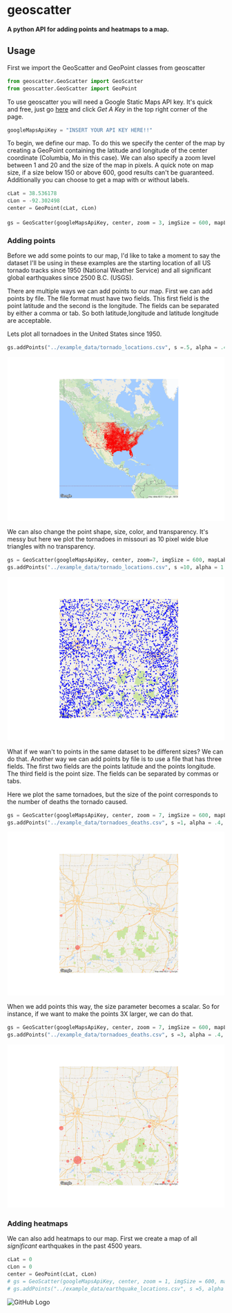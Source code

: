 # geoscatter

**A python API for adding points and heatmaps to a map.**

## Usage

First we import the GeoScatter and GeoPoint classes from geoscatter

```python
from geoscatter.GeoScatter import GeoScatter
from geoscatter.GeoScatter import GeoPoint
```

To use geoscatter you will need a Google Static Maps API key.  It's quick and free, just go [here](https://developers.google.com/maps/documentation/static-maps/) and click *Get A Key* in the top right corner of the page. 
```python
googleMapsApiKey = "INSERT YOUR API KEY HERE!!"
```

To begin, we define our map.  To do this we specify the center of the map by creating a GeoPoint containing the latitude and longitude of the center coordinate (Columbia, Mo in this case).  We can also specify a zoom level between 1 and 20 and the size of the map in pixels.  A quick note on map size, if a size below 150 or above 600, good results can't be guaranteed. Additionally you can choose to get a map with or without labels.   
```python
cLat = 38.536178
cLon = -92.302498
center = GeoPoint(cLat, cLon)

gs = GeoScatter(googleMapsApiKey, center, zoom = 3, imgSize = 600, mapLabels=False)
```

### Adding points

Before we add some points to our map, I'd like to take a moment to say the dataset I'll be using in these examples are the starting location of all US tornado tracks since 1950 (National Weather Service) and all significant global earthquakes since 2500 B.C. (USGS). 

There are multiple ways we can add points to our map.  First we can add points by file.  The file format must have two fields.  This first field is the point latitude and the second is the longitude.  The fields can be separated by either a comma or tab.  So both latitude,longitude and latitude	longitude are acceptable. 

Lets plot all tornadoes in the United States since 1950. 
```python
gs.addPoints("../example_data/tornado_locations.csv", s =.5, alpha = .4, c = 'r', marker='o')
```
![GitHub Logo](/images/tornadoes/all_tornadoes.png)

We can also change the point shape, size, color, and transparency.  It's messy but here we plot the tornadoes in missouri as 10 pixel wide blue triangles with no transparency.  
```python
gs = GeoScatter(googleMapsApiKey, center, zoom=7, imgSize = 600, mapLabels=False)
gs.addPoints("../example_data/tornado_locations.csv", s =10, alpha = 1.0, c = 'b', marker='v')
```
![GitHub Logo](/images/tornadoes/missouri_tornadoes_notransparency.png)

What if we wan't to points in the same dataset to be different sizes?  We can do that.  Another way we can add points by file is to use a file that has three fields.  The first two fields are the points latitude and the points longitude.  The third field is the point size.  The fields can be separated by commas or tabs. 

Here we plot the same tornadoes, but the size of the point corresponds to the number of deaths the tornado caused. 
```python
gs = GeoScatter(googleMapsApiKey, center, zoom = 7, imgSize = 600, mapLabels=False)
gs.addPoints("../example_data/tornadoes_deaths.csv", s =1, alpha = .4, c = 'r', marker='o')
```
![GitHub Logo](/images/tornadoes/missouri_tornadoes_deaths.png)

When we add points this way, the size parameter becomes a scalar.  So for instance, if we want to make the points 3X larger, we can do that. 

```python 
gs = GeoScatter(googleMapsApiKey, center, zoom = 7, imgSize = 600, mapLabels=False)
gs.addPoints("../example_data/tornadoes_deaths.csv", s =3, alpha = .4, c = 'r', marker='o')
```
![GitHub Logo](/images/tornadoes/missouri_tornadoes_deaths_s3.png)

### Adding heatmaps

We can also add heatmaps to our map.  First we create a map of all *significant* earthquakes in the past 4500 years.  

```python
cLat = 0
cLon = 0
center = GeoPoint(cLat, cLon)
# gs = GeoScatter(googleMapsApiKey, center, zoom = 1, imgSize = 600, mapLabels=False)
# gs.addPoints("../example_data/earthquake_locations.csv", s =5, alpha = 1.0, c = '#FFFF00', marker='s')
```
![GitHub Logo](/images/tornadoes/all_earthquakes.png)


